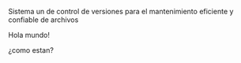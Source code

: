 Sistema un de control de versiones para el mantenimiento eficiente y confiable de archivos

Hola mundo!


¿como estan?